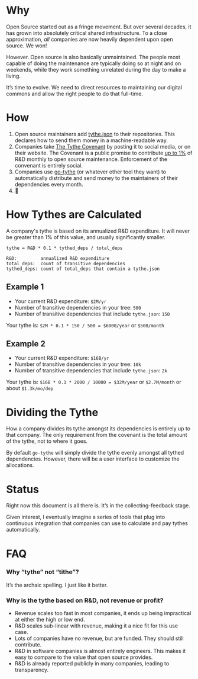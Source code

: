 # Why

Open Source started out as a fringe movement. But over several decades, it has grown into absolutely critical shared infrastructure. To a close approximation, *all* companies are now heavily dependent upon open source. We won!

However. Open source is also basically unmaintained. The people most capable of doing the maintenance are typically doing so at night and on weekends, while they work something unrelated during the day to make a living.

It’s time to evolve. We need to direct resources to maintaining our digital commons and allow the right people to do that full-time.

# How

1. Open source maintainers add [tythe.json](./tythe-sample.json) to their repositories. This declares how to send them money in a machine-readable way.
2. Companies take [The Tythe Covenant](./covenant.md) by posting it to social media, or on their website. The Covenant is a public promise to contribute [up to 1%](#calculating-your-tythe) of R&D monthly to open source maintenance. Enforcement of the convenant is entirely social.
3. Companies use [go-tythe](#status) (or whatever other tool they want) to automatically distribute and send money to the maintainers of their dependencies every month.
4. 🙌

# How Tythes are Calculated

A company's tythe is based on its annualized R&D expenditure. It will never be greater than 1% of this value, and usually significantly smaller.

```
tythe = R&D * 0.1 * tythed_deps / total_deps

R&D:         annualized R&D expenditure
total_deps:  count of transitive dependencies
tythed_deps: count of total_deps that contain a tythe.json
```

## Example 1

 * Your current R&D expenditure: `$2M/yr`
 * Number of transitive dependencies in your tree: `500`
 * Number of transitive dependencies that include `tythe.json`: `150`
 
Your tythe is: `$2M * 0.1 * 150 / 500 = $6000/year` or `$500/month`

## Example 2

 * Your current R&D expenditure: `$16B/yr`
 * Number of transitive dependencies in your tree: `10k`
 * Number of transitive dependencies that include `tythe.json`: `2k`

Your tythe is: `$16B * 0.1 * 2000 / 10000 = $32M/year` or `$2.7M/month` or about `$1.3k/mo/dep`


# Dividing the Tythe

How a company divides its tythe amongst its dependencies is entirely up to that company. The only requirement from the covenant is the total amount of the tythe, not to where it goes.

By default `go-tythe` will simply divide the tythe evenly amongst all tythed dependencies. However, there will be a user interface to customize the allocations.

# Status

Right now this document is all there is. It’s in the collecting-feedback stage.

Given interest, I eventually imagine a series of tools that plug into continuous integration that companies can use to calculate and pay tythes automatically.

# FAQ

### Why “tythe” not “tithe”?
It’s the archaic spelling. I just like it better.

### Why is the tythe based on R&D, not revenue or profit?
 * Revenue scales too fast in most companies, it ends up being impractical at either the high or low end.
 * R&D scales sub-linear with revenue, making it a nice fit for this use case.
 * Lots of companies have no revenue, but are funded. They should still contribute.
 * R&D in software companies is almost entirely engineers. This makes it easy to compare to the value that open source provides.
 * R&D is already reported publicly in many companies, leading to transparency.
